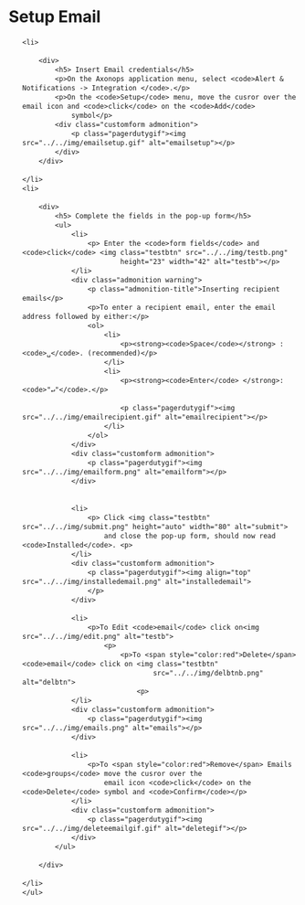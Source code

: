 # Setup Email

<ol>

    <li>

        <div>
            <h5> Insert Email credentials</h5>
            <p>On the Axonops application menu, select <code>Alert & Notifications -> Integration </code>.</p>
            <p>On the <code>Setup</code> menu, move the cusror over the email icon and <code>click</code> on the <code>Add</code>
                symbol</p>
            <div class="customform admonition">
                <p class="pagerdutygif"><img src="../../img/emailsetup.gif" alt="emailsetup"></p>
            </div>
        </div>

    </li>
    <li>

        <div>
            <h5> Complete the fields in the pop-up form</h5>
            <ul>
                <li>
                    <p> Enter the <code>form fields</code> and <code>click</code> <img class="testbtn" src="../../img/testb.png"
                            height="23" width="42" alt="testb"></p>
                </li>
                <div class="admonition warning">
                    <p class="admonition-title">Inserting recipient emails</p>
                    <p>To enter a recipient email, enter the email address followed by either:</p>
                    <ol>
                        <li>
                            <p><strong><code>Space</code></strong> : <code>␣</code>. (recommended)</p>
                        </li>
                        <li>
                            <p><strong><code>Enter</code> </strong>: <code>"↵"</code>.</p>

                            <p class="pagerdutygif"><img src="../../img/emailrecipient.gif" alt="emailrecipient"></p>
                        </li>
                    </ol>
                </div>
                <div class="customform admonition">
                    <p class="pagerdutygif"><img src="../../img/emailform.png" alt="emailform"></p>
                </div>


                <li>
                    <p> Click <img class="testbtn" src="../../img/submit.png" height="auto" width="80" alt="submit">
                        and close the pop-up form, should now read <code>Installed</code>. <p>
                </li>
                <div class="customform admonition">
                    <p class="pagerdutygif"><img align="top" src="../../img/installedemail.png" alt="installedemail">
                    </p>
                </div>

                <li>
                    <p>To Edit <code>email</code> click on<img src="../../img/edit.png" alt="testb">
                        <p>
                            <p>To <span style="color:red">Delete</span> <code>email</code> click on <img class="testbtn"
                                    src="../../img/delbtnb.png" alt="delbtn">
                                <p>
                </li>
                <div class="customform admonition">
                    <p class="pagerdutygif"><img src="../../img/emails.png" alt="emails"></p>
                </div>

                <li>
                    <p>To <span style="color:red">Remove</span> Emails <code>groups</code> move the cusror over the
                        email icon <code>click</code> on the <code>Delete</code> symbol and <code>Confirm</code></p>
                </li>
                <div class="customform admonition">
                    <p class="pagerdutygif"><img src="../../img/deleteemailgif.gif" alt="deletegif"></p>
                </div>
            </ul>

        </div>

    </li>
    </ul>
